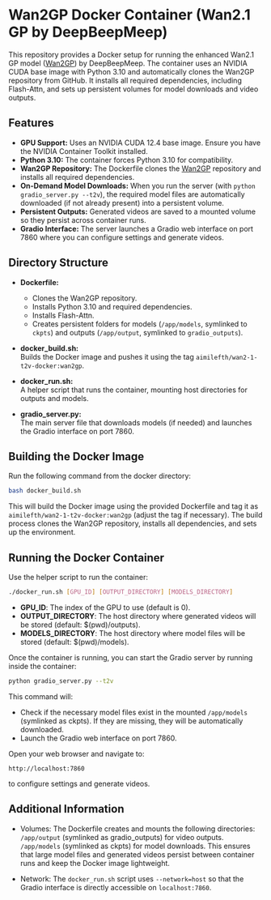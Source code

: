 # Wan2GP Docker Container (Wan2.1 GP by DeepBeepMeep)

This repository provides a Docker setup for running the enhanced Wan2.1 GP model ([Wan2GP](https://github.com/deepbeepmeep/Wan2GP.git)) by DeepBeepMeep. The container uses an NVIDIA CUDA base image with Python 3.10 and automatically clones the Wan2GP repository from GitHub. It installs all required dependencies, including Flash-Attn, and sets up persistent volumes for model downloads and video outputs.

## Features

- **GPU Support:** Uses an NVIDIA CUDA 12.4 base image. Ensure you have the NVIDIA Container Toolkit installed.
- **Python 3.10:** The container forces Python 3.10 for compatibility.
- **Wan2GP Repository:** The Dockerfile clones the [Wan2GP](https://github.com/deepbeepmeep/Wan2GP.git) repository and installs all required dependencies.
- **On-Demand Model Downloads:** When you run the server (with `python gradio_server.py --t2v`), the required model files are automatically downloaded (if not already present) into a persistent volume.
- **Persistent Outputs:** Generated videos are saved to a mounted volume so they persist across container runs.
- **Gradio Interface:** The server launches a Gradio web interface on port 7860 where you can configure settings and generate videos.

## Directory Structure

- **Dockerfile:**  
  - Clones the Wan2GP repository.  
  - Installs Python 3.10 and required dependencies.  
  - Installs Flash-Attn.  
  - Creates persistent folders for models (`/app/models`, symlinked to `ckpts`) and outputs (`/app/output`, symlinked to `gradio_outputs`).

- **docker_build.sh:**  
  Builds the Docker image and pushes it using the tag `aimilefth/wan2-1-t2v-docker:wan2gp`.

- **docker_run.sh:**  
  A helper script that runs the container, mounting host directories for outputs and models.

- **gradio_server.py:**  
  The main server file that downloads models (if needed) and launches the Gradio interface on port 7860.

## Building the Docker Image

Run the following command from the docker directory:

```bash
bash docker_build.sh
```
This will build the Docker image using the provided Dockerfile and tag it as `aimilefth/wan2-1-t2v-docker:wan2gp` (adjust the tag if necessary). The build process clones the Wan2GP repository, installs all dependencies, and sets up the environment.

## Running the Docker Container

Use the helper script to run the container:

```bash
./docker_run.sh [GPU_ID] [OUTPUT_DIRECTORY] [MODELS_DIRECTORY]
```

- **GPU_ID**: The index of the GPU to use (default is 0).
- **OUTPUT_DIRECTORY**: The host directory where generated videos will be stored (default: $(pwd)/outputs).
- **MODELS_DIRECTORY**: The host directory where model files will be stored (default: $(pwd)/models).

Once the container is running, you can start the Gradio server by running inside the container:

```bash
python gradio_server.py --t2v
```

This command will:

- Check if the necessary model files exist in the mounted `/app/models` (symlinked as ckpts). If they are missing, they will be automatically downloaded.
- Launch the Gradio web interface on port 7860.

Open your web browser and navigate to:

```
http://localhost:7860
```
to configure settings and generate videos.

## Additional Information

- Volumes:
    The Dockerfile creates and mounts the following directories:
        `/app/output` (symlinked as gradio_outputs) for video outputs.
        `/app/models` (symlinked as ckpts) for model downloads.
        This ensures that large model files and generated videos persist between container runs and keep the Docker image lightweight.

- Network:
    The `docker_run.sh` script uses `--network=host` so that the Gradio interface is directly accessible on `localhost:7860`.
